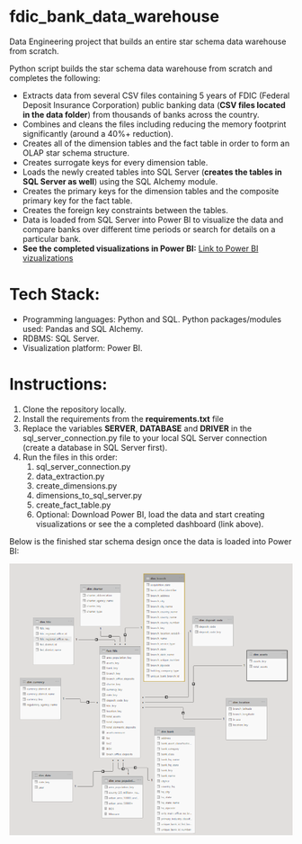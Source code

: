 # fdic_bank_data_warehouse
Data Engineering project that builds an entire star schema data warehouse from scratch. 

Python script builds the star schema data warehouse from scratch and completes the following:
- Extracts data from several CSV files containing 5 years of FDIC (Federal Deposit Insurance Corporation) public banking data (**CSV files located in the data folder**) from thousands of banks across the country.
- Combines and cleans the files including reducing the memory footprint significantly (around a 40%+ reduction). 
- Creates all of the dimension tables and the fact table in order to form an OLAP star schema structure.  
- Creates surrogate keys for every dimension table.
- Loads the newly created tables into SQL Server (**creates the tables in SQL Server as well**) using the SQL Alchemy module.
- Creates the primary keys for the dimension tables and the composite primary key for the fact table.
- Creates the foreign key constraints between the tables.  
- Data is loaded from SQL Server into Power BI to visualize the data and compare banks over different time periods or search for details on a particular bank.  
- **See the completed visualizations in Power BI:** 
[Link to Power BI vizualizations](https://app.powerbi.com/view?r=eyJrIjoiMWFjNTg0NDktNTZiYi00YWI4LWE2MGEtY2ZjYzJmMmExOGM1IiwidCI6IjE4MDUyNDY3LTFjMmQtNGZjYy1iYjhlLWMxOWNmZDQ2YzAyZCIsImMiOjN9)

 # Tech Stack:
- Programming languages:  Python and SQL.  Python packages/modules used:  Pandas and SQL Alchemy.
- RDBMS:  SQL Server.
- Visualization platform:  Power BI.  

# Instructions:
1. Clone the repository locally.
2. Install the requirements from the **requirements.txt** file
3. Replace the variables **SERVER**, **DATABASE** and **DRIVER** in the sql_server_connection.py file to your local SQL Server connection (create a database in SQL Server first).
4. Run the files in this order:
   1. sql_server_connection.py
   2. data_extraction.py
   3. create_dimensions.py
   4. dimensions_to_sql_server.py
   5. create_fact_table.py
   6. Optional:  Download Power BI, load the data and start creating visualizations or see the a completed dashboard (link above).    

Below is the finished star schema design once the data is loaded into Power BI:

![](/Star_Schema_Picture.PNG)





